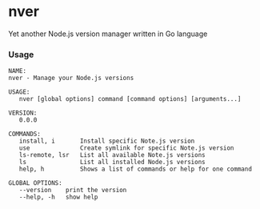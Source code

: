 nver
====

Yet another Node.js version manager written in Go language

### Usage

    NAME:
    nver - Manage your Node.js versions

    USAGE:
       nver [global options] command [command options] [arguments...]
    
    VERSION:
       0.0.0
    
    COMMANDS:
       install, i       Install specific Note.js version
       use              Create symlink for specific Note.js version
       ls-remote, lsr   List all available Note.js versions
       ls               List all installed Node.js versions
       help, h          Shows a list of commands or help for one command
    
    GLOBAL OPTIONS:
       --version	print the version
       --help, -h	show help
